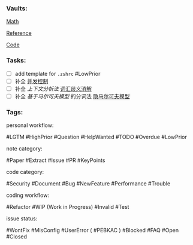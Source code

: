### Vaults:

[Math](obsidian://open?vault=Math)

[Reference](obsidian://open?vault=Reference)

[Code](obsidian://open?vault=Code)

### Tasks:

- [ ] add template for `.zshrc` #LowPrior 
- [ ] 补全 [并发控制](Storage/SQL/理论/并发控制.md)
- [ ] 补全 *上下文分析法* [词汇歧义消解](Artificial%20Intelligence/NLP/词汇歧义消解.md)
- [ ] 补全 *基于马尔可夫模型* 的分词法 [隐马尔可夫模型](Artificial%20Intelligence/NLP/隐马尔可夫模型.md)

### Tags:

personal workflow:

#LGTM #HighPrior #Question #HelpWanted #TODO #Overdue #LowPrior 

note category:

#Paper #Extract #Issue #PR #KeyPoints

code category:

#Security #Document #Bug #NewFeature #Performance #Trouble

coding workflow:

 #Refactor #WIP (Work in Progress) #Invalid #Test
 
issue status:

#WontFix #MisConfig #UserError ( #PEBKAC ) #Blocked #FAQ #Open #Closed